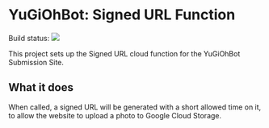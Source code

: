 # YuGiOhBot: Signed URL Function
Build status: ![](https://travis-ci.org/YuGiOhBot3000/yugiohbot-function-signed-url.svg?branch=master)

This project sets up the Signed URL cloud function for the YuGiOhBot Submission Site.

## What it does
When called, a signed URL will be generated with a short allowed time on it, to allow the website to upload a 
photo to Google Cloud Storage.